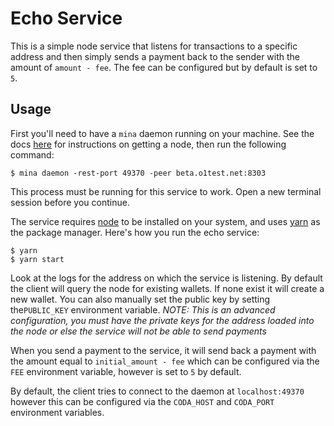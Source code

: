 # Echo Service

This is a simple node service that listens for transactions to a specific address and then simply sends a payment back to the sender with the amount of `amount - fee`. The fee can be configured but by default is set to `5`.

## Usage

First you'll need to have a `mina` daemon running on your machine. See the docs [here](https://docs.minaprotocol.com/en/getting-started/) for instructions on getting a node, then run the following command:

```
$ mina daemon -rest-port 49370 -peer beta.o1test.net:8303
```

This process must be running for this service to work. Open a new terminal session before you continue.

The service requires [node](https://nodejs.org) to be installed on your system, and uses [yarn](https://yarnpkg.com) as the package manager. Here's how you run the echo service:

```
$ yarn
$ yarn start
```

Look at the logs for the address on which the service is listening. By default the client will query the node for existing wallets. If none exist it will create a new wallet. You can also manually set the public key by setting the`PUBLIC_KEY` environment variable. *NOTE: This is an advanced configuration, you must have the private keys for the address loaded into the node or else the service will not be able to send payments*

When you send a payment to the service, it will send back a payment with the amount equal to `initial_amount - fee` which can be configured via the `FEE` environment variable, however is set to `5` by default.

By default, the client tries to connect to the daemon at `localhost:49370` however this can be configured via the `CODA_HOST` and `CODA_PORT` environment variables. 
